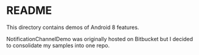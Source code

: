 # README #

This directory contains demos of Android 8 features.

NotificationChannelDemo was originally hosted on Bitbucket but I decided to consolidate my samples into one repo.